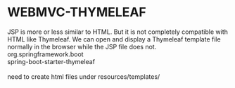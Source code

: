 # WEBMVC-THYMELEAF
JSP is more or less similar to HTML. But it is not completely compatible with HTML like Thymeleaf. We can open and display a Thymeleaf template file normally in the browser while the JSP file does not.
<dependency>  
<groupId>org.springframework.boot</groupId>  
<artifactId>spring-boot-starter-thymeleaf</artifactId>  
</dependency>  
need to create html files under resources/templates/
